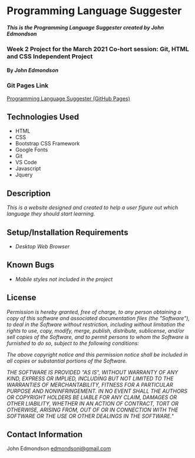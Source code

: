 # Programming Language Suggester

#### _This is the Programming Language Suggester created by John Edmondson_
### Week 2 Project for the March 2021 Co-hort session:  Git, HTML and CSS Independent Project
#### By _**John Edmondson**_

### Git Pages Link
[Programming Language Suggester (GitHub Pages)](http://basicjohn.github.io/language-suggester)

## Technologies Used

* HTML
* CSS
* Bootstrap CSS Framework
* Google Fonts
* Git
* VS Code
* Javascript
* Jquery

## Description

_This is a website designed and created to help a user figure out which language they should start learning._

## Setup/Installation Requirements

* _Desktop Web Browser_

## Known Bugs

* _Mobile styles not included in the project_

## License 

_Permission is hereby granted, free of charge, to any person obtaining a copy of this software and associated documentation files (the "Software"), to deal in the Software without restriction, including without limitation the rights to use, copy, modify, merge, publish, distribute, sublicense, and/or sell copies of the Software, and to permit persons to whom the Software is furnished to do so, subject to the following conditions:_

_The above copyright notice and this permission notice shall be included in all copies or substantial portions of the Software._

_THE SOFTWARE IS PROVIDED "AS IS", WITHOUT WARRANTY OF ANY KIND, EXPRESS OR IMPLIED, INCLUDING BUT NOT LIMITED TO THE WARRANTIES OF MERCHANTABILITY, FITNESS FOR A PARTICULAR PURPOSE AND NONINFRINGEMENT. IN NO EVENT SHALL THE AUTHORS OR COPYRIGHT HOLDERS BE LIABLE FOR ANY CLAIM, DAMAGES OR OTHER LIABILITY, WHETHER IN AN ACTION OF CONTRACT, TORT OR OTHERWISE, ARISING FROM, OUT OF OR IN CONNECTION WITH THE SOFTWARE OR THE USE OR OTHER DEALINGS IN THE SOFTWARE."_ 

## Contact Information

John Edmondson edmondsonj@gmail.com